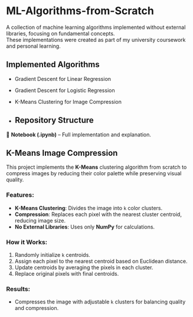 # ML-Algorithms-from-Scratch
A collection of machine learning algorithms implemented without external libraries, focusing on fundamental concepts.  
These implementations were created as part of my university coursework and personal learning.  

## Implemented Algorithms  
-  Gradient Descent for Linear Regression  
-  Gradient Descent for Logistic Regression  
-  K-Means Clustering for Image Compression

-  ## Repository Structure  
📂 **Notebook (.ipynb)** – Full implementation and explanation.  



## K-Means Image Compression

This project implements the **K-Means** clustering algorithm from scratch to compress images by reducing their color palette while preserving visual quality.

### Features:
- **K-Means Clustering**: Divides the image into `k` color clusters.
- **Compression**: Replaces each pixel with the nearest cluster centroid, reducing image size.
- **No External Libraries**: Uses only **NumPy** for calculations.

### How it Works:
1. Randomly initialize `k` centroids.
2. Assign each pixel to the nearest centroid based on Euclidean distance.
3. Update centroids by averaging the pixels in each cluster.
4. Replace original pixels with final centroids.

### Results:
- Compresses the image with adjustable `k` clusters for balancing quality and compression.
